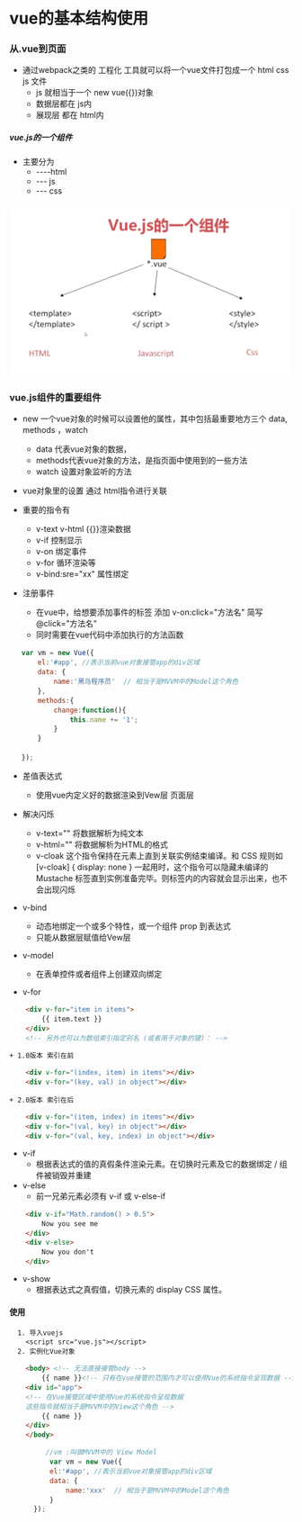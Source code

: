 # vue的基本结构使用 
### 从.vue到页面
- 通过webpack之类的 工程化 工具就可以将一个vue文件打包成一个 html css js 文件
    + js 就相当于一个 new vue({})对象
    + 数据层都在 js内
    + 展现层 都在 html内
##### vue.js的一个组件
- 主要分为  
    + <template></template> ----html
    + <script></script> --- js
    + <style></style> --- css 

![vuejs的一个组件](./images/vuejs的一个组件.png)  

### vue.js组件的重要组件
- new 一个vue对象的时候可以设置他的属性，其中包括最重要地方三个 data, methods ，watch
    + data 代表vue对象的数据，
    + methods代表vue对象的方法，是指页面中使用到的一些方法
    + watch 设置对象监听的方法 
- vue对象里的设置 通过 html指令进行关联
- 重要的指令有
    + v-text v-html {{}}渲染数据 
    + v-if 控制显示
    + v-on 绑定事件
    + v-for 循环渲染等
    + v-bind:sre="xx" 属性绑定

- 注册事件
    + 在vue中，给想要添加事件的标签 添加 
            v-on:click="方法名"
            简写 @click="方法名"
    + 同时需要在vue代码中添加执行的方法函数         

 ```javascript
    var vm = new Vue({
        el:'#app', //表示当前vue对象接管app的div区域
        data: {
            name:'黑马程序员'  // 相当于是MVVM中的Model这个角色
        },
        methods:{
            change:function(){
                this.name += '1';
            }
        }

    });
 ```
- 差值表达式
    + 使用vue内定义好的数据渲染到Vew层 页面层
- 解决闪烁
    + v-text="" 将数据解析为纯文本
    + v-html="" 将数据解析为HTML的格式
    + v-cloak 这个指令保持在元素上直到关联实例结束编译。和 CSS 规则如 [v-cloak] { display: none } 一起用时，这个指令可以隐藏未编译的 Mustache 标签直到实例准备完毕。则标签内的内容就会显示出来，也不会出现闪烁

- v-bind
    + 动态地绑定一个或多个特性，或一个组件 prop 到表达式
    + 只能从数据层赋值给Vew层

- v-model
    + 在表单控件或者组件上创建双向绑定

- v-for
```html
    <div v-for="item in items">
        {{ item.text }}
    </div>
    <!-- 另外也可以为数组索引指定别名 (或者用于对象的键)： -->
```
    + 1.0版本 索引在前
```html
    <div v-for="(index, item) in items"></div>
    <div v-for="(key, val) in object"></div>
```
    + 2.0版本 索引在后 

```html
    <div v-for="(item, index) in items"></div>
    <div v-for="(val, key) in object"></div>
    <div v-for="(val, key, index) in object"></div>
```
- v-if  
    + 根据表达式的值的真假条件渲染元素。在切换时元素及它的数据绑定 / 组件被销毁并重建
- v-else 
    + 前一兄弟元素必须有 v-if 或 v-else-if  

```html
    <div v-if="Math.random() > 0.5">
        Now you see me
    </div>
    <div v-else>
        Now you don't
    </div>
```
- v-show 
    + 根据表达式之真假值，切换元素的 display CSS 属性。    

#### 使用   
      1. 导入vuejs
        <script src="vue.js"></script>
      2. 实例化Vue对象
```html
    <body> <!-- 无法直接接管body -->
        {{ name }}<!-- 只有在vue接管的范围内才可以使用Vue的系统指令呈现数据 -->
	<div id="app">
	<!-- 在Vue接管区域中使用Vue的系统指令呈现数据
	这些指令就相当于是MVVM中的View这个角色 -->
		{{ name }}
	</div>
    </body>
```
```javascript
         //vm :叫做MVVM中的 View Model
          var vm = new Vue({
          el:'#app', //表示当前vue对象接管app的div区域
          data: {
              name:'xxx'  // 相当于是MVVM中的Model这个角色
          }
      });
```

 







